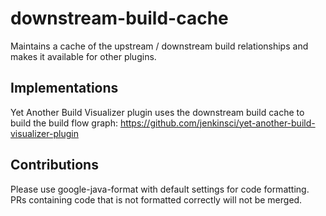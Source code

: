 # downstream-build-cache
Maintains a cache of the upstream / downstream build relationships and makes it available
for other plugins.

## Implementations
Yet Another Build Visualizer plugin uses the downstream build cache to build the build flow graph: 
https://github.com/jenkinsci/yet-another-build-visualizer-plugin


## Contributions
Please use google-java-format with default settings for code formatting. PRs containing code
that is not formatted correctly will not be merged.
